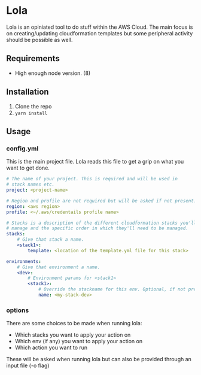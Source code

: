 # Lola

Lola is an opiniated tool to do stuff within the AWS Cloud. The main focus is on creating/updating cloudformation templates but some peripheral activity should be possible as well.

## Requirements

- High enough node version. (8)

## Installation

1. Clone the repo
2. ```yarn install```

## Usage

### config.yml

This is the main project file. Lola reads this file to get a grip on what you want to get done.

```yml
# The name of your project. This is required and will be used in
# stack names etc.
project: <project-name>

# Region and profile are not required but will be asked if not present.
region: <aws region>
profile: <~/.aws/credentails profile name>

# Stacks is a description of the different cloudformation stacks you'll want to
# manage and the specific order in which they'll need to be managed.
stacks:
    # Give that stack a name.
    <stack1>:
        template: <location of the template.yml file for this stack>

environments:
    # Give that environment a name.
    <dev>:
        # Environment params for <stack1>
        <stack1>:
            # Override the stackname for this env. Optional, if not present lola generates one.
            name: <my-stack-dev>
```

### options

There are some choices to be made when running lola:

* Which stacks you want to apply your action on
* Which env (if any) you want to apply your action on
* Which action you want to run

These will be asked when running lola but can also be provided through an input file (-o flag)